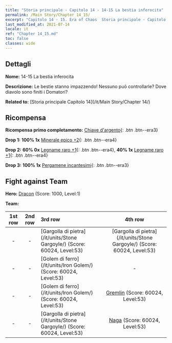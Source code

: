 ```yaml
---
title: "Storia principale - Capitolo 14 - 14-15 La bestia inferocita"
permalink: /Main Story/Chapter 14_15/
excerpt: "Capitolo 14 - 15. Era of Chaos  Storia principale - Capitolo 14_15. 14-15 La bestia inferocita"
last_modified_at: 2021-07-14
locale: it
ref: "Chapter 14_15.md"
toc: false
classes: wide
---
```


## Dettagli

 **Nome:** 14-15 La bestia inferocita

 **Descrizione:** Le bestie stanno impazzendo! Nessuno può controllarle? Dove diavolo sono finiti i Domatori?

 **Related to:** [Storia principale Capitolo 14](/it/Main Story/Chapter 14/)

## Ricompensa

 **Ricompensa primo completamento:** [Chiave d'argento](/ItemsIT/con_693/){: .btn .btn--era3}

 **Drop 1:** **100% 1x** [Minerale epico +2](/ItemsIT/mat_47/){: .btn .btn--era4}

 **Drop 2:** **60% 0x** [Legname raro +1](/ItemsIT/mat_41/){: .btn .btn--era4}, **40% 1x** [Legname raro +1](/ItemsIT/mat_41/){: .btn .btn--era4}

 **Drop 3:** **100% 1x** [Pergamene incantesimi](/ItemsIT/con_694/){: .btn .btn--era3}


## Fight against Team
 **Hero:** [Dracon](/it/heroes/Dracon/) (Score: 1000, Level:1)

 **Team:**


  | 1st row | 2nd row | 3rd row | 4th row |
  |:----:|:----:|:----|:----:|
  | - | - | [Gargolla di pietra](/it/units/Stone Gargoyle/) (Score: 60024, Level:53)  | [Gargolla di pietra](/it/units/Stone Gargoyle/) (Score: 60024, Level:53)  |
  | - | - | [Golem di ferro](/it/units/Iron Golem/) (Score: 60024, Level:53)  | - |
  | - | - | [Golem di ferro](/it/units/Iron Golem/) (Score: 60024, Level:53)  | [Gremlin](/it/units/Gremlin/) (Score: 60024, Level:53)  |
  | - | - | [Gargolla di pietra](/it/units/Stone Gargoyle/) (Score: 60024, Level:53)  | [Naga](/it/units/Naga/) (Score: 60024, Level:53)  |


